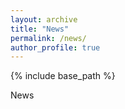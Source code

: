 ```yaml
---
layout: archive
title: "News"
permalink: /news/
author_profile: true
---
```


{% include base_path %}

News